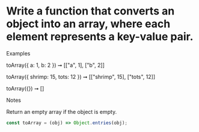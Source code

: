 # Write a function that converts an object into an array, where each element represents a key-value pair.

Examples

toArray({ a: 1, b: 2 }) ➞ [["a", 1], ["b", 2]]

toArray({ shrimp: 15, tots: 12 }) ➞ [["shrimp", 15], ["tots", 12]]

toArray({}) ➞ []

Notes

Return an empty array if the object is empty.

```javascript
const toArray = (obj) => Object.entries(obj);
```
